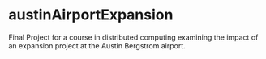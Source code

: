 # austinAirportExpansion
Final Project for a course in distributed computing examining the impact of an expansion project at the Austin Bergstrom airport. 
